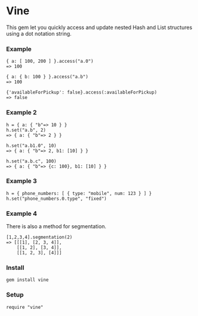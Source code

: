 # Vine

This gem let you quickly access and update nested Hash and List structures using a dot notation string. 

### Example

    { a: [ 100, 200 ] }.access("a.0")
    => 100 

    { a: { b: 100 } }.access("a.b") 
    => 100 
    
    {'availableForPickup': false}.access(:availableForPickup)
    => false

### Example 2

    h = { a: { "b"=> 10 } }
    h.set("a.b", 2)
    => { a: { "b"=> 2 } }

    h.set("a.b1.0", 10)
    => { a: { "b"=> 2, b1: [10] } }

    h.set("a.b.c", 100)
    => { a: { "b"=> {c: 100}, b1: [10] } }


### Example 3

    h = { phone_numbers: [ { type: "mobile", num: 123 } ] }
    h.set("phone_numbers.0.type", "fixed")

### Example 4

There is also a method for segmentation.

    [1,2,3,4].segmentation(2)
    => [[[1], [2, 3, 4]], 
        [[1, 2], [3, 4]], 
        [[1, 2, 3], [4]]] 

### Install

    gem install vine

### Setup

    require "vine"





